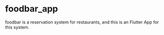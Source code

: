 # foodbar_app
foodbar is a reservation system for restaurants, and this is an Flutter App for this system.
